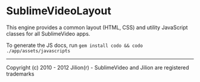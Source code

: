 # SublimeVideoLayout

This engine provides a common layout (HTML, CSS) and utility JavaScript classes for all SublimeVideo apps.

To generate the JS docs, run `gem install codo && codo ./app/assets/javascripts`

------------
Copyright (c) 2010 - 2012 Jilion(r) - SublimeVideo and Jilion are registered trademarks